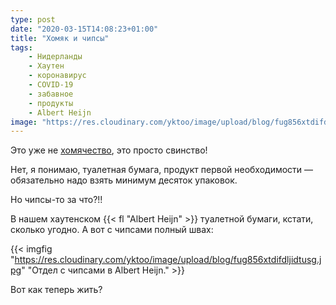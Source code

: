```yaml
---
type: post
date: "2020-03-15T14:08:23+01:00"
title: "Хомяк и чипсы"
tags:
    - Нидерланды
    - Хаутен
    - коронавирус
    - COVID-19
    - забавное
    - продукты
    - Albert Heijn
image: "https://res.cloudinary.com/yktoo/image/upload/blog/fug856xtdifdljidtusg.jpg"
---
```


Это уже не [хомячество](0674), это просто свинство!

Нет, я понимаю, туалетная бумага, продукт первой необходимости — обязательно надо взять минимум десяток упаковок.

<!--more-->

Но чипсы-то за что?!!

В нашем хаутенском {{< fl "Albert Heijn" >}} туалетной бумаги, кстати, сколько угодно. А вот с чипсами полный швах:

{{< imgfig "https://res.cloudinary.com/yktoo/image/upload/blog/fug856xtdifdljidtusg.jpg" "Отдел с чипсами в Albert Heijn." >}}

Вот как теперь жить?
